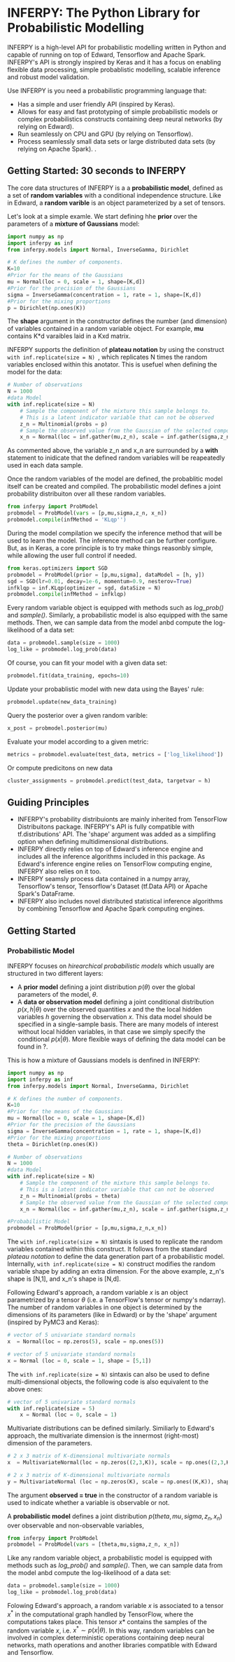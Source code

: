 # INFERPY: The Python Library for Probabilistic Modelling

INFERPY is a high-level API for probabilistic modelling written in Python and capable of running on top of Edward, Tensorflow and Apache Spark. INFERPY's API is strongly inspired by Keras and it has a focus on enabling flexible data processing, simple probablistic modelling, scalable inference and robust model validation. 

Use INFERPY is you need a probabilistic programming language that:
 - Has a simple and user friendly API (inspired by Keras).
 - Allows for easy and fast prototyping of simple probabilistic models or complex probabilistics constructs containing deep neural networks (by relying on Edward).   
 - Run seamlessly on CPU and GPU (by relying on Tensorflow). 
 - Process seamlessly small data sets or large distributed data sets (by relying on Apache Spark). . 

## Getting Started: 30 seconds to INFERPY 

The core data structures of INFERPY is a a **probabilistic model**, defined as a set of **random variables** with a conditional independence structure. Like in Edward, a **random varible** is an object parameterized by a set of tensors. 

Let's look at a simple examle. We start defining hhe **prior** over the parameters of a **mixture of Gaussians** model: 


```python
import numpy as np
import inferpy as inf
from inferpy.models import Normal, InverseGamma, Dirichlet

# K defines the number of components. 
K=10
#Prior for the means of the Gaussians 
mu = Normal(loc = 0, scale = 1, shape=[K,d])
#Prior for the precision of the Gaussians 
sigma = InverseGamma(concentration = 1, rate = 1, shape=[K,d])
#Prior for the mixing proportions
p = Dirichlet(np.ones(K))
```
The **shape** argument in the constructor defines the number (and dimension) of variables contained in a random variable object. For example, **mu** contains K*d varaibles laid in a Kxd matrix. 

INFERPY supports the definition of **plateau notation** by using the construct ```with inf.replicate(size = N) ```, which replicates N times the random variables enclosed within this anotator. This is usefuel when defining the model for the data:

```python
# Number of observations
N = 1000
#data Model
with inf.replicate(size = N)
    # Sample the component of the mixture this sample belongs to. 
    # This is a latent indicator variable that can not be observed
    z_n = Multinomial(probs = p)
    # Sample the observed value from the Gaussian of the selected component.  
    x_n = Normal(loc = inf.gather(mu,z_n), scale = inf.gather(sigma,z_n), observed = true)
```
As commented above, the variable z_n and x_n are surrounded by a **with** statement to inidicate that the defined random variables will be reapeatedly used in each data sample.

Once the random variables of the  model are defined, the probablitic model itself can be created and compiled. The probabilistic model defines a joint probability distribuiton over all these random variables.  
```python
from inferpy import ProbModel
probmodel = ProbModel(vars = [p,mu,sigma,z_n, x_n]) 
probmodel.compile(infMethod = 'KLqp'')
```
During the model compilation we specify the inference method that will be used to learn the model. The inference method can be further configure. But, as in Keras, a core principle is to try make things reasonbly simple, while allowing the user full control if needed. 

```python
from keras.optimizers import SGD
probmodel = ProbModel(prior = [p,mu,sigma], dataModel = [h, y]) 
sgd = SGD(lr=0.01, decay=1e-6, momentum=0.9, nesterov=True)
infklqp = inf.KLqp(optimizer = sgd, dataSize = N)
probmodel.compile(infMethod = infklqp)
```

Every random variable object is equipped with methods such as *log_prob()* and *sample()*. Similarly, a probabilistic model is also equipped with the same methods. Then, we can sample data from the model anbd compute the log-likelihood of a data set:
```python
data = probmodel.sample(size = 1000)
log_like = probmodel.log_prob(data)
```

Of course, you can fit your model with a given data set:
```python
probmodel.fit(data_training, epochs=10)
```
Update your probablistic model with new data using the Bayes' rule:
```python
probmodel.update(new_data_training)
```
Query the posterior over a given random varible:
```python
x_post = probmodel.posterior(mu)
```
Evaluate your model according to a given metric:
```python
metrics = probmodel.evaluate(test_data, metrics = ['log_likelihood'])
```
Or compute predicitons on new data
```python
cluster_assignments = probmodel.predict(test_data, targetvar = h)
```

## Guiding Principles

- INFERPY's probability distribuionts are mainly inherited from TensorFlow Distribuitons package. INFERPY's API is fully compatible with tf.distributions' API. The 'shape' argument was added as a simplifing option when defining multidimensional distributions. 
- INFERPY directly relies on top of Edward's inference engine and includes all the inference algorithms included in this package. As Edward's inference engine relies on TensorFlow computing engine, INFERPY also relies on it too.  
- INFERPY seamsly process data contained in a numpy array, Tensorflow's tensor, Tensorflow's Dataset (tf.Data API) or Apache Spark's DataFrame. 
- INFERPY also includes novel distributed statistical inference algorithms by combining Tensorflow and Apache Spark computing engines. 


## Getting Started
### Probabilistic Model

INFERPY focuses on *hirearchical probabilistic models* which usually are structured in two different layers:

- A **prior model** defining a joint distribution $p(\theta)$ over the global parameters of the model, $\theta$.  
- A **data or observation model** defining a joint conditional distribution $p(x,h|\theta)$ over the observed quantities $x$ and the the local hidden variables $h$ governing the observation $x$. This data model should be specified in a single-sample basis. There are many models of interest without local hidden variables, in that case we simply specify the conditional $p(x|\theta)$. More flexible ways of defining the data model can be found in ?. 

This is how a mixture of Gaussians models is denfined in INFERPY: 
```python
import numpy as np
import inferpy as inf
from inferpy.models import Normal, InverseGamma, Dirichlet

# K defines the number of components. 
K=10
#Prior for the means of the Gaussians 
mu = Normal(loc = 0, scale = 1, shape=[K,d])
#Prior for the precision of the Gaussians 
sigma = InverseGamma(concentration = 1, rate = 1, shape=[K,d])
#Prior for the mixing proportions
theta = Dirichlet(np.ones(K))

# Number of observations
N = 1000
#data Model
with inf.replicate(size = N)
    # Sample the component of the mixture this sample belongs to. 
    # This is a latent indicator variable that can not be observed
    z_n = Multinomial(probs = theta)
    # Sample the observed value from the Gaussian of the selected component.  
    x_n = Normal(loc = inf.gather(mu,z_n), scale = inf.gather(sigma,z_n), observed = true)

#Probabilistic Model
probmodel = ProbModel(prior = [p,mu,sigma,z_n,x_n]) 
```

The ```with inf.replicate(size = N)``` sintaxis is used to replicate the random variables contained within this construct. It follows from the standard *plateau notation* to define the data generation part of a probabilistic model. Internally, ```with inf.replicate(size = N)``` construct modifies the random variable shape by adding an extra dimension. For the above example, z_n's shape is [N,1], and x_n's shape is [N,d].  

Following Edward's approach, a random variable $x$  is an object parametrized by a tensor $\theta$ (i.e. a TensorFlow's tensor or numpy's ndarray). The number of random variables in one object is determined by the dimensions of its parameters (like in Edward) or by the 'shape' argument (inspired by PyMC3 and Keras):
```python
# vector of 5 univariate standard normals
x  = Normal(loc = np.zeros(5), scale = np.ones(5)) 

# vector of 5 univariate standard normals
x = Normal (loc = 0, scale = 1, shape = [5,1])
```
The ```with inf.replicate(size = N)``` sintaxis can  also be used to define multi-dimensional objects, the following code is also equivalent to the above ones:
```python
# vector of 5 univariate standard normals
with inf.replicate(size = 5)
    x = Normal (loc = 0, scale = 1)
```

Multivariate distributions can be defined similarly. Similiarly to Edward's approach, the multivariate dimension is the innermost (right-most) dimension of the parameters. 
```python
# 2 x 3 matrix of K-dimensional multivariate normals
x  = MultivariateNormal(loc = np.zeros((2,3,K)), scale = np.ones((2,3,K,K))) 

# 2 x 3 matrix of K-dimensional multivariate normals
y = MultivariateNormal (loc = np.zeros(K), scale = np.ones((K,K)), shape = [2,3])
```

The argument **observed = true** in the constructor of a random variable is used to indicate whether a variable is observable or not.  

A **probabilistic model** defines a joint distribution $p(theta,mu,sigma,z_n, x_n)$ over observable and non-observable variables, 
```python
from inferpy import ProbModel
probmodel = ProbModel(vars = [theta,mu,sigma,z_n, x_n]) 
```
Like any  random variable object, a probabilistic model is equipped with methods such as *log_prob()* and *sample()*. Then, we can sample data from the model anbd compute the log-likelihood of a data set:
```python
data = probmodel.sample(size = 1000)
log_like = probmodel.log_prob(data)
```

Folowing Edward's approach, a random variable $x$ is associated to a tensor $x^*$ in the computational graph handled by TensorFlow, where the computations takes place. This tensor *x** contains the samples of the random variable $x$, i.e. $x^*\sim p(x|\theta)$. In this way, random variables can be involved in complex deterministic operations containing deep neural networks, math operations and another libraries compatible with Edward and Tensorflow. 

